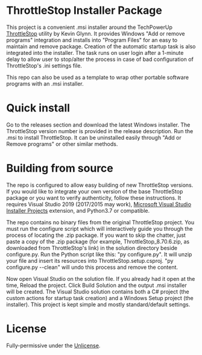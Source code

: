 # ThrottleStop Installer Package
This project is a convenient .msi installer around the TechPowerUp [ThrottleStop](https://www.techpowerup.com/download/techpowerup-throttlestop) utility by Kevin Glynn. It provides Windows "Add or remove programs" integration and installs into "Program Files" for an easy to maintain and remove package. Creation of the automatic startup task is also integrated into the installer. The task runs on user login after a 1-minute delay to allow user to stop/alter the process in case of bad configuration of ThrottleStop's .ini settings file.

This repo can also be used as a template to wrap other portable software programs with an .msi installer.

# Quick install
Go to the releases section and download the latest Windows installer. The ThrottleStop version number is provided in the release description. Run the .msi to install ThrottleStop. It can be uninstalled easily through "Add or Remove programs" or other similar methods.

# Building from source
The repo is configured to allow easy building of new ThrottleStop versions. If you would like to integrate your own version of the base ThrottleStop package or you want to verify authenticity, follow these instructions. It requires Visual Studio 2019 (2017/2015 may work), [Microsoft Visual Studio Installer Projects](https://marketplace.visualstudio.com/items?itemName=VisualStudioClient.MicrosoftVisualStudio2017InstallerProjects) extension, and Python3.7 or compatible.

The repo contains no binary files from the original ThrottleStop project. You must run the configure script which will interactively guide you through the process of locating the .zip package. If you want to skip the chatter, just paste a copy of the .zip package (for example, ThrottleStop_8.70.6.zip, as downloaded from ThrottleStop's link) in the solution directory beside configure.py. Run the Python script like this: "py configure.py". It will unzip your file and insert its resources into ThrottleStop.setup.csproj. "py configure.py --clean" will undo this process and remove the content.

Now open Visual Studio on the solution file. If you already had it open at the time, Reload the project. Click Build Solution and the output .msi installer will be created.  The Visual Studio solution contains both a C# project (the custom actions for startup task creation) and a Windows Setup project (the installer).  This project is kept simple and mostly standard/default settings.

# License
Fully-permissive under the [Unlicense](LICENSE).

